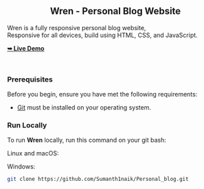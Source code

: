 
  <h2 align="center">Wren - Personal Blog Website</h2>

  Wren is a fully responsive personal blog website, <br />Responsive for all devices, build using HTML, CSS, and JavaScript.

  <a href="https://sumanth1naik.github.io/Personal_blog/"><strong>➥ Live Demo</strong></a>

</div>

<br />


### Prerequisites

Before you begin, ensure you have met the following requirements:

* [Git](https://git-scm.com/downloads "Download Git") must be installed on your operating system.

### Run Locally

To run **Wren** locally, run this command on your git bash:

Linux and macOS:


Windows:

```bash
git clone https://github.com/Sumanth1naik/Personal_blog.git
```
